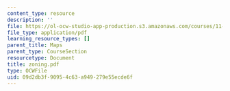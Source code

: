 ```yaml
---
content_type: resource
description: ''
file: https://ol-ocw-studio-app-production.s3.amazonaws.com/courses/11-332j-urban-design-fall-2003/09d2db3f90954c63a949279e55ecde6f_zoning.pdf
file_type: application/pdf
learning_resource_types: []
parent_title: Maps
parent_type: CourseSection
resourcetype: Document
title: zoning.pdf
type: OCWFile
uid: 09d2db3f-9095-4c63-a949-279e55ecde6f
---
```

